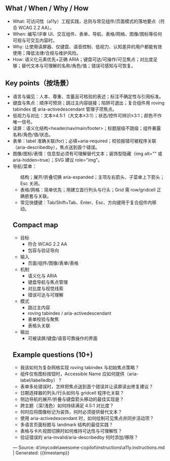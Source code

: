 ## What / When / Why / How
- What: 可访问性（a11y）工程实践，总则与常见组件/页面模式的落地要点（符合 WCAG 2.2 AA）。
- When: 编写/评审 UI、交互组件、表单、导航、表格/网格、图像/图标等任何可视与可交互内容时。
- Why: 让使用读屏器、仅键盘、语音控制、低视力、认知差异的用户都能有效使用；降低法律/合规与维护风险。
- How: 语义化元素优先+正确 ARIA；键盘可达/可操作/可见焦点；对比度足够；替代文本与可理解的名称/角色/值；错误可感知与可恢复。

## Key points（按场景）
- 语言与偏见：人本、尊重、含蓄且可核验的表述；标注不确定性与引用标准。
- 键盘与焦点：顺序可预测；跳过主内容链接；陷阱可退出；复合组件用 roving tabindex 或 aria-activedescendant 管理子项焦点。
- 低视力与对比：文本≥4.5:1（大文本≥3:1）；状态/控件可辨识≥3:1；颜色不作唯一信号。
- 读屏：语义化结构<header/nav/main/footer>；标题层级不跳级；组件暴露名称/角色/值/状态。
- 表单：label 准确关联(for)；必填+aria-required；校验报错可被程序关联（aria-describedby），焦点送到首个错误。
- 图像/图标/表情：信息型必须有可理解替代文本；装饰型隐藏（img alt="" 或 aria-hidden=true）；SVG 建议 role="img"。
- 导航/菜单：<nav><ul>结构；展开/折叠切换 aria-expanded；主项左右箭头、子菜单上下箭头；Esc 关闭。
- 表格/网格：简单优先；用<th>建立首行列头与行头；Grid 需 row/gridcell 正确嵌套与关联。
- 常见快捷键：Tab/Shift+Tab、Enter、Esc、方向键用于复合组件内移动。

## Compact map
- 目标
  - 符合 WCAG 2.2 AA
  - 包容与验证导向
- 输入
  - 页面/组件/图像/表单/表格
- 机制
  - 语义化与 ARIA
  - 键盘导航与焦点管理
  - 对比度与视觉线索
  - 错误可达与可理解
- 模式
  - 跳过主内容
  - roving tabindex / aria-activedescendant
  - 表单校验与聚焦
  - 表格<th>头关联
- 输出
  - 可被读屏/键盘/语音可靠操作的界面

## Example questions (10+)
- 我该如何为复杂网格实现 roving tabindex 与初始焦点策略？
- 组件仅有图标按钮时，Accessible Name 应如何提供（aria-label/labelledby）？
- 表单多处错误时，怎样把焦点送到首个错误并让读屏读出修复建议？
- 日期选择器的列头/行头如何与 gridcell 程序化关联？
- 侧边导航的展开/折叠与键盘箭头移动的最佳实现是？
- 跨主题（深/浅色）如何持续满足 4.5:1 对比度？
- 何时应将图像标记为装饰，何时必须提供替代文本？
- 使用 aria-activedescendant 时，如何绘制可见焦点并同步活动项？
- 多语言页面标题与 landmark 结构的最佳实践？
- 表格与卡片视图切换时如何维持可达性与可理解性？
- 验证错误的 aria-invalid/aria-describedby 何时添加/移除？

—
Source: d:\mycode\awesome-copilot\instructions\a11y.instructions.md | Generated: {{timestamp}}
